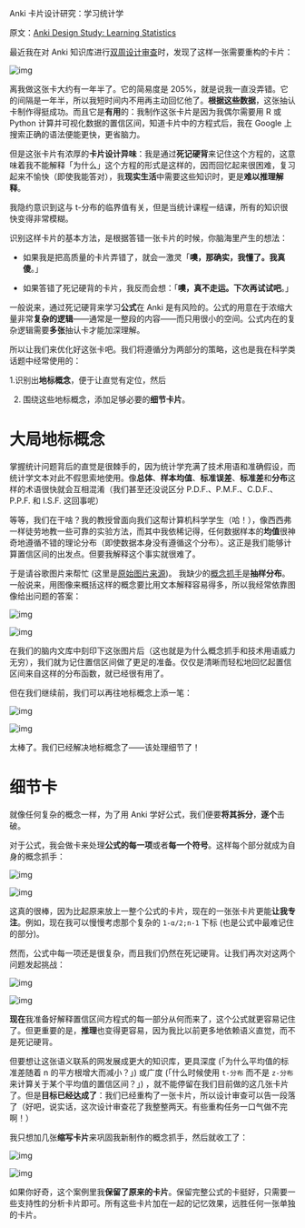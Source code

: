Anki 卡片设计研究：学习统计学

原文：[Anki Design Study: Learning Statistics](https://ericsiggyscott.medium.com/anki-design-study-learning-statistics-6d5f04bc4908)

最近我在对 Anki 知识库进行[双周设计审查](https://ericsiggyscott.medium.com/anki-tips-the-biweekly-design-review-d9bc430c61af)时，发现了这样一张需要重构的卡片：

![img](https://miro.medium.com/max/1250/1*QVQfzan3DIoTdFupmDkRQg.png)

离我做这张卡大约有一年半了。它的简易度是 205%，就是说我一直没弄错。它的间隔是一年半，所以我短时间内不用再主动回忆他了。**根据这些数据**，这张抽认卡制作得挺成功。而且它是**有用**的：我制作这张卡片是因为我偶尔需要用 R 或 Python 计算并可视化数据的置信区间，知道卡片中的方程式后，我在 Google 上搜索正确的语法便能更快，更省脑力。

但是这张卡片有浓厚的**卡片设计异味**：我是通过**死记硬背**来记住这个方程的，这意味着我不能解释「为什么」这个方程的形式是这样的，因而回忆起来很困难，复习起来不愉快（即使我能答对），我**现实生活**中需要这些知识时，更是**难以推理解释**。

我隐约意识到这与 t-分布的临界值有关，但是当统计课程一结课，所有的知识很快变得非常模糊。

识别这样卡片的基本方法，是根据答错一张卡片的时候，你脑海里产生的想法：

- 如果我是把高质量的卡片弄错了，就会一激灵「**噢，那确实，我懂了。我真傻**。」

- 如果答错了死记硬背的卡片，我反而会想：「**噢，真不走运。下次再试试吧**。」

一般说来，通过死记硬背来学习**公式**在 Anki 是有风险的。公式的用意在于浓缩大量非常**复杂的逻辑**——通常是一整段的内容——而只用很小的空间。公式内在的复杂逻辑需要**多张**抽认卡才能加深理解。

所以让我们来优化好这张卡吧。我们将遵循分为两部分的策略，这也是我在科学类话题中经常使用的：

1.识别出**地标概念**，便于让直觉有定位，然后

2. 围绕这些地标概念，添加足够必要的**细节卡片**。

# 大局地标概念

掌握统计问题背后的直觉是很棘手的，因为统计学充满了技术用语和准确假设，而统计学文本对此不假思索地使用。像**总体**、**样本均值**、**标准误差**、**标准差**和**分布**这样的术语很快就会互相混淆（我们甚至还没说区分 P.D.F.、P.M.F.、C.D.F.、P.P.F. 和 I.S.F. 这回事呢）

等等，我们在干啥？我的教授曾面向我们这帮计算机科学学生（哈！），像西西弗一样徒劳地教一些可靠的实验方法，而其中我依稀记得，任何数据样本的**均值**很神奇地遵循不错的理论分布（即使数据本身没有遵循这个分布）。这正是我们能够计算置信区间的出发点。但要我解释这个事实就很难了。

于是请谷歌图片来帮忙 (这里是[原始图片来源](http://cyberstatistic2018.altervista.org/sampling-distribution/?doing_wp_cron=1608305070.6880528926849365234375))。 我缺少的[概念抓手](https://notes.andymatuschak.org/z5vA4vw86DKNq22xt6pRWhumeRmSzwV6hxRHE)是**抽样分布**。一般说来，用图像来概括这样的概念要比用文本解释容易得多，所以我经常依靠图像给出问题的答案：

![img](https://miro.medium.com/max/60/1*yoHwkvIdzoQLQUFThX0O0w.png?q=20)

![img](https://miro.medium.com/max/1256/1*yoHwkvIdzoQLQUFThX0O0w.png)

在我们的脑内文库中刻印下这张图片后（这也就是为什么概念抓手和技术用语威力无穷），我们就为记住置信区间做了更足的准备。仅仅是清晰而轻松地回忆起置信区间来自这样的分布函数，就已经很有用了。

但在我们继续前，我们可以再往地标概念上添一笔：

![img](https://miro.medium.com/max/60/1*FvdhZJx6b8lp2cVTzDLLdA.png?q=20)

![img](https://miro.medium.com/max/1364/1*FvdhZJx6b8lp2cVTzDLLdA.png)

太棒了。我们已经解决地标概念了——该处理细节了！

# 细节卡

就像任何复杂的概念一样，为了用 Anki 学好公式，我们便要**将其拆分**，**逐个**击破。

对于公式，我会做卡来处理**公式的每一项**或者**每一个符号**。这样每个部分就成为自身的概念抓手：

![img](https://miro.medium.com/max/1358/1*GClcRttSVvkGfN_Qqz8NYA.png)

![img](https://miro.medium.com/max/1354/1*KcXR8_qCVEf0dg_zhrEQqA.png)

这真的很棒，因为比起原来放上一整个公式的卡片，现在的一张张卡片更能**让我专注**。例如，现在我可以慢慢考虑那个复杂的 `1-α/2;n-1` 下标 (也是公式中最难记住的部分)。

然而，公式中每一项还是很复杂，而且我们仍然在死记硬背。让我们再次对这两个问题发起挑战：

![img](https://miro.medium.com/max/1348/1*-kJ9lbwQiEApN9PAqaFNnQ.png)

![img](https://miro.medium.com/max/1348/1*7oxN70a9z-U830rDygWKTA.png)

**现在**我准备好解释置信区间方程式的每一部分从何而来了，这个公式就更容易记住了。但更重要的是，**推理**也变得更容易，因为我比以前更多地依赖语义直觉，而不是死记硬背。

但要想让这张语义联系的网发展成更大的知识库，更具深度 (「为什么平均值的标准差随着 n 的平方根增大而减小？」) 或广度 (「什么时候使用 `t-分布` 而不是 `z-分布` 来计算关于某个平均值的置信区间？」) ，就不能停留在我们目前做的这几张卡片了。但是**目标已经达成了**：我们已经重构了一张卡片，所以设计审查可以告一段落了（好吧，说实话，这次设计审查花了我整整两天。有些重构任务一口气做不完啊！）

我只想加几张**缩写卡片**来巩固我新制作的概念抓手，然后就收工了：

![img](https://miro.medium.com/max/1348/1*9t6XAN2EdEKtNaQvD4bbnA.png)

![img](https://miro.medium.com/max/1334/1*HtYpj8s__zil86Y90295dw.png)

如果你好奇，这个案例里我**保留了原来的卡片**。保留完整公式的卡挺好，只需要一些支持性的分析卡片即可。所有这些卡片加在一起的记忆效果，远胜任何一张单独的卡片。